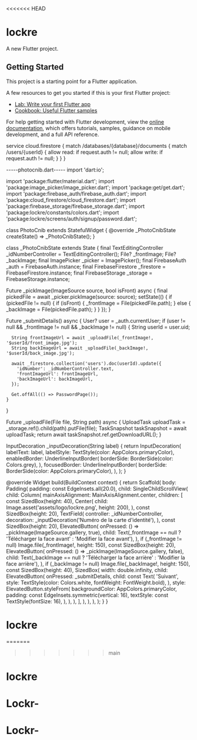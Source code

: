 <<<<<<< HEAD
# lockre

A new Flutter project.

## Getting Started

This project is a starting point for a Flutter application.

A few resources to get you started if this is your first Flutter project:

- [Lab: Write your first Flutter app](https://docs.flutter.dev/get-started/codelab)
- [Cookbook: Useful Flutter samples](https://docs.flutter.dev/cookbook)

For help getting started with Flutter development, view the
[online documentation](https://docs.flutter.dev/), which offers tutorials,
samples, guidance on mobile development, and a full API reference.

service cloud.firestore {
  match /databases/{database}/documents {
    match /users/{userId} {
      allow read: if request.auth != null;
      allow write: if request.auth != null;
    }
  }
}




-----photocnib.dart-----
import 'dart:io';

import 'package:flutter/material.dart';
import 'package:image_picker/image_picker.dart';
import 'package:get/get.dart';
import 'package:firebase_auth/firebase_auth.dart';
import 'package:cloud_firestore/cloud_firestore.dart';
import 'package:firebase_storage/firebase_storage.dart';
import 'package:lockre/constants/colors.dart';
import 'package:lockre/screens/auth/signup/password.dart';

class PhotoCnib extends StatefulWidget {
  @override
  _PhotoCnibState createState() => _PhotoCnibState();
}

class _PhotoCnibState extends State<PhotoCnib> {
  final TextEditingController _idNumberController = TextEditingController();
  File? _frontImage;
  File? _backImage;
  final ImagePicker _picker = ImagePicker();
  final FirebaseAuth _auth = FirebaseAuth.instance;
  final FirebaseFirestore _firestore = FirebaseFirestore.instance;
  final FirebaseStorage _storage = FirebaseStorage.instance;

  Future<void> _pickImage(ImageSource source, bool isFront) async {
    final pickedFile = await _picker.pickImage(source: source);
    setState(() {
      if (pickedFile != null) {
        if (isFront) {
          _frontImage = File(pickedFile.path);
        } else {
          _backImage = File(pickedFile.path);
        }
      }
    });
  }

  Future<void> _submitDetails() async {
    User? user = _auth.currentUser;
    if (user != null && _frontImage != null && _backImage != null) {
      String userId = user.uid;
      
      String frontImageUrl = await _uploadFile(_frontImage!, '$userId/front_image.jpg');
      String backImageUrl = await _uploadFile(_backImage!, '$userId/back_image.jpg');

      await _firestore.collection('users').doc(userId).update({
        'idNumber': _idNumberController.text,
        'frontImageUrl': frontImageUrl,
        'backImageUrl': backImageUrl,
      });

      Get.offAll(() => PasswordPage());
    }
  }

  Future<String> _uploadFile(File file, String path) async {
    UploadTask uploadTask = _storage.ref().child(path).putFile(file);
    TaskSnapshot taskSnapshot = await uploadTask;
    return await taskSnapshot.ref.getDownloadURL();
  }

  InputDecoration _inputDecoration(String label) {
    return InputDecoration(
      labelText: label,
      labelStyle: TextStyle(color: AppColors.primaryColor),
      enabledBorder: UnderlineInputBorder(
        borderSide: BorderSide(color: Colors.grey),
      ),
      focusedBorder: UnderlineInputBorder(
        borderSide: BorderSide(color: AppColors.primaryColor),
      ),
    );
  }

  @override
  Widget build(BuildContext context) {
    return Scaffold(
      body: Padding(
        padding: const EdgeInsets.all(20.0),
        child: SingleChildScrollView(
          child: Column(
            mainAxisAlignment: MainAxisAlignment.center,
            children: [
              const SizedBox(height: 40),
              Center(
                child: Image.asset('assets/logo/lockre.png', height: 200),
              ),
              const SizedBox(height: 20),
              TextField(
                controller: _idNumberController,
                decoration: _inputDecoration('Numéro de la carte d\'identité'),
              ),
              const SizedBox(height: 20),
              ElevatedButton(
                onPressed: () => _pickImage(ImageSource.gallery, true),
                child: Text(_frontImage == null ? 'Télécharger la face avant' : 'Modifier la face avant'),
              ),
              if (_frontImage != null) Image.file(_frontImage!, height: 150),
              const SizedBox(height: 20),
              ElevatedButton(
                onPressed: () => _pickImage(ImageSource.gallery, false),
                child: Text(_backImage == null ? 'Télécharger la face arrière' : 'Modifier la face arrière'),
              ),
              if (_backImage != null) Image.file(_backImage!, height: 150),
              const SizedBox(height: 40),
              SizedBox(
                width: double.infinity,
                child: ElevatedButton(
                  onPressed: _submitDetails,
                  child: const Text(
                    'Suivant',
                    style: TextStyle(color: Colors.white, fontWeight: FontWeight.bold),
                  ),
                  style: ElevatedButton.styleFrom(
                    backgroundColor: AppColors.primaryColor,
                    padding: const EdgeInsets.symmetric(vertical: 16),
                    textStyle: const TextStyle(fontSize: 16),
                  ),
                ),
              ),
            ],
          ),
        ),
      ),
    );
  }
}
# lockre
=======
>>>>>>> main
# lockre
# Lockr-
# Lockr-
